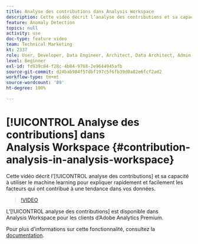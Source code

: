 ```yaml
---
title: Analyse des contributions dans Analysis Workspace
description: Cette vidéo décrit l’analyse des contributions et sa capacité à utiliser le machine learning pour expliquer rapidement et facilement les facteurs qui ont contribué à une tendance dans vos données.
feature: Anomaly Detection
topics: null
activity: use
doc-type: feature video
team: Technical Marketing
kt: 2337
role: User, Developer, Data Engineer, Architect, Data Architect, Admin, Leader
level: Beginner
exl-id: fd939c04-f28c-4b84-9768-2e9644945afb
source-git-commit: d24bab984f57dbf197c5f6fb39d0a82e6fcf2ad2
workflow-type: tm+mt
source-wordcount: '89'
ht-degree: 100%

---
```


# [!UICONTROL Analyse des contributions] dans Analysis Workspace {#contribution-analysis-in-analysis-workspace}

Cette vidéo décrit l’[!UICONTROL analyse des contributions] et sa capacité à utiliser le machine learning pour expliquer rapidement et facilement les facteurs qui ont contribué à une tendance dans vos données.

>[!VIDEO](https://video.tv.adobe.com/v/40758/?quality=12&learn=on&captions=fre_fr)

L’[!UICONTROL analyse des contributions] est disponible dans Analysis Workspace pour les clients d’Adobe Analytics Premium.

Pour plus dʼinformations sur cette fonctionnalité, consultez la [documentation](https://experienceleague.adobe.com/docs/analytics/analyze/analysis-workspace/virtual-analyst/anomaly-detection/anomaly-detection.html?lang=fr).
